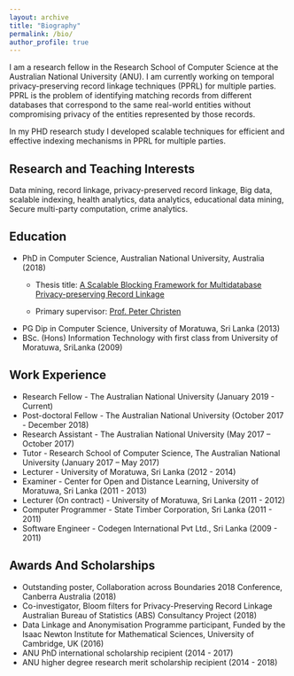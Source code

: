 ```yaml
---
layout: archive
title: "Biography"
permalink: /bio/
author_profile: true
---
```


I am a research fellow in the Research School of Computer Science at the Australian National University (ANU). 
I am currently working on temporal privacy-preserving record linkage techniques (PPRL) for multiple parties. 
PPRL is the problem of identifying matching records from different databases that correspond to the same 
real-world entities without compromising privacy of the entities represented by those records. 

In my PHD research study I developed scalable techniques for efficient and effective indexing mechanisms in 
PPRL for multiple parties.

## Research and Teaching Interests 
Data mining, record linkage, privacy-preserved record linkage, Big data, scalable indexing, health analytics, data analytics, educational data mining, Secure multi-party computation, crime analytics.


## Education
* PhD in Computer Science, Australian National University, Australia (2018)
    + Thesis title: <a href="https://openresearch-repository.anu.edu.au/bitstream/1885/140918/1/Ranbaduge%20Thesis%202018.pdf">A Scalable Blocking Framework for Multidatabase Privacy-preserving Record Linkage</a>
    
    + Primary supervisor: <a href="http://users.cecs.anu.edu.au/~christen/">Prof. Peter Christen</a>
* PG Dip in Computer Science, University of Moratuwa, Sri Lanka (2013)
* BSc. (Hons) Information Technology with first class from University of Moratuwa, SriLanka (2009)

## Work Experience
* Research Fellow - The Australian National University (January 2019 - Current)
* Post-doctoral Fellow - The Australian National University (October 2017 - December 2018)
* Research Assistant - The Australian National University (May 2017 – October 2017)
* Tutor - Research School of Computer Science, The Australian National University (January 2017 – May 2017)
* Lecturer - University of Moratuwa, Sri Lanka (2012 - 2014)
* Examiner - Center for Open and Distance Learning, University of Moratuwa, Sri Lanka (2011 - 2013)
* Lecturer (On contract) - University of Moratuwa, Sri Lanka (2011 - 2012)
* Computer Programmer - State Timber Corporation, Sri Lanka (2011 - 2011)
* Software Engineer	- Codegen International Pvt Ltd., Sri Lanka	(2009 - 2011)

## Awards And Scholarships
* Outstanding poster, Collaboration across Boundaries 2018 Conference, Canberra Australia (2018)
* Co-investigator, Bloom filters for Privacy-Preserving Record Linkage Australian Bureau of Statistics (ABS) Consultancy Project (2018)
* Data Linkage and Anonymisation Programme participant, Funded by the Isaac Newton Institute for Mathematical Sciences, 
University of Cambridge, UK (2016)
* ANU PhD international scholarship recipient (2014 - 2017)
* ANU higher degree research merit scholarship recipient (2014 - 2018)

